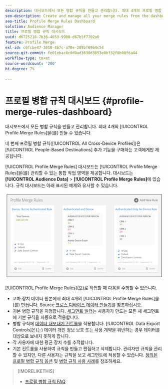 ```yaml
---
description: 대시보드에서 모든 병합 규칙을 만들고 관리합니다. 최대 4개의 프로필 병합 규칙을 만들 수 있습니다.
seo-description: Create and manage all your merge rules from the dashboard. You can create a maximum of 4 Profile Merge Rules.
seo-title: Profile Merge Rules Dashboard
solution: Audience Manager
title: 프로필 병합 규칙 대시보드
uuid: d6725218-7b36-4653-9900-d67b5f7702a0
feature: Profile Merge
exl-id: c6fcbe47-3010-4b7c-a70e-205bf69b4c54
source-git-commit: fe01ebac8c0d0ad3630d3853e0bf32f0b00f6a44
workflow-type: tm+mt
source-wordcount: '200'
ht-degree: 7%

---
```


# 프로필 병합 규칙 대시보드 {#profile-merge-rules-dashboard}

대시보드에서 모든 병합 규칙을 만들고 관리합니다. 최대 4개의 [!UICONTROL Profile Merge Rules]을(를) 만들 수 있습니다.

네 번째 프로필 병합 규칙([!UICONTROL All Cross-Device Profiles])은 [!UICONTROL People-Based Destinations] 추가 기능을 구매하는 고객에게만 제공됩니다.

[!UICONTROL Profile Merge Rules] 대시보드는 [!UICONTROL Profile Merge Rules]을(를) 관리할 수 있는 통합 작업 영역을 제공합니다. 대시보드는 **[!UICONTROL Audience Data]** > **[!UICONTROL Profile Merge Rules]**&#x200B;에 있습니다. 규칙 대시보드는 아래 표시된 예제와 유사할 수 있습니다.

![](assets/profile-dashboard.png)

[!UICONTROL Profile Merge Rules]&#x200B;(으)로 작업할 때 다음을 수행할 수 있습니다.

* 교차 장치 데이터 원본에서 최대 4개의 [!UICONTROL Profile Merge Rules]을(를) 만듭니다. Source [크로스 디바이스 데이터 만들기](merge-rules-start.md#create-data-source)를 참조하십시오.
* 기본 병합 규칙을 지정합니다. [세그먼트 빌더](../segments/segment-builder.md)는 사용자가 만드는 모든 새 세그먼트에 기본 규칙을 자동으로 적용합니다.
* 병합 규칙에 [데이터 내보내기 컨트롤](../data-export-controls.md)을 적용합니다. [!UICONTROL Data Export Controls]은(는) 데이터 개인 정보 보호 또는 사용 계약을 위반하는 경우 데이터를 대상으로 보내지 못하게 합니다.
* 각 사용자에 대한 평균 장치 수를 추적합니다.
* 기본 컨트롤을 사용하여 규칙을 만들고 편집하고 삭제합니다. 관리자만 규칙을 관리할 수 있지만, 다른 사용자는 규칙을 보고 세그먼트에 적용할 수 있습니다. [정의된 프로필 병합 규칙 옵션](merge-rule-definitions.md) 및 [병합 규칙 사용 사례](merge-rule-targeting-options.md)를 참조하세요.

>[!MORELIKETHIS]
>
>* [프로필 병합 규칙 FAQ](../../faq/faq-profile-merge.md)
